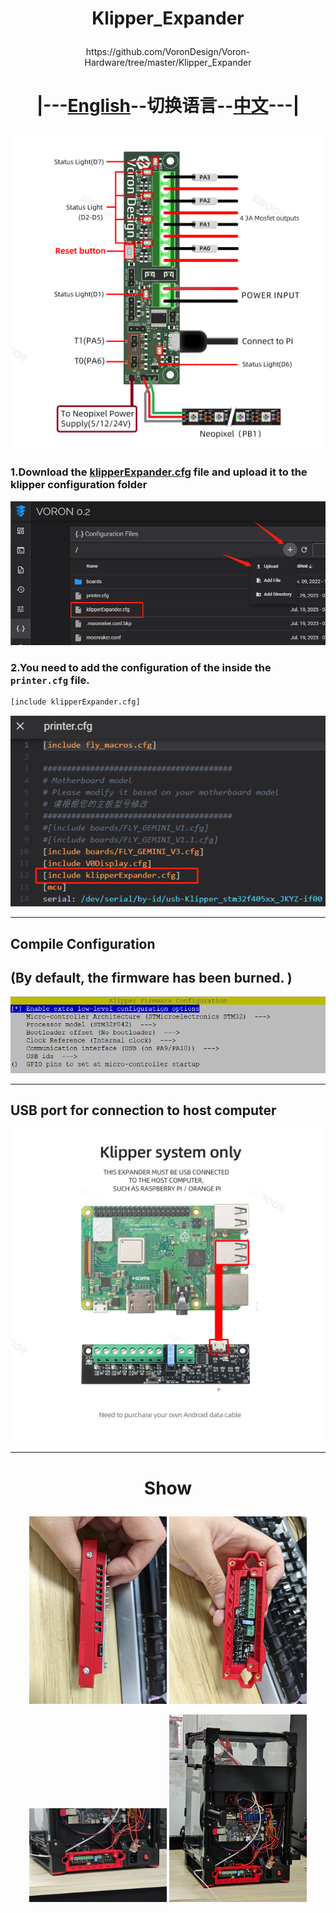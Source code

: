 # <p align="center">Klipper_Expander</p>    
<p align="center">https://github.com/VoronDesign/Voron-Hardware/tree/master/Klipper_Expander</p>    

# <p align="center">|---[English](/README.md "English Notes")--切换语言--[中文](/CNREADME.md "中文说明")---|</p>    
<p align="center" >
    <img  src="/images/wiring%20diagram.jpg">
</p>    

### 1.Download the [klipperExpander.cfg](/klipperExpander.cfg) file and upload it to the klipper configuration folder    
![](/images/1.png)    
### 2.You need to add the configuration of the inside the `printer.cfg` file.    
```Bash
[include klipperExpander.cfg]
```    
![](/images/2.png)     

------------------------------------------------------------    

## Compile Configuration
## (By default, the firmware has been burned. )    
<img  src="/images/Menuconfig_Options.png">    

------------------------------------------------------------ 

## USB port for connection to host computer    
<img src="/images/4.jpg" width="550" height="500">    

------------------------------------------------------------    
# <p align="center">Show</p>    
<p align="center" >
    <img  src="/images/Show1.jpg" width="220" height="300">
    <img  src="/images/Show2.jpg" width="220" height="300">
</p>
<p align="center" >
    <img  src="/images/Show3.jpg" width="220" height="150">
    <img  src="/images/Show4.jpg" width="220" height="300">
</p>    
